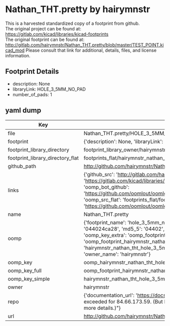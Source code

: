 # Nathan_THT.pretty by hairymnstr  
This is a harvested standardized copy of a footprint from github.  
The original project can be found at:  
https://gitlab.com/kicad/libraries/kicad-footprints  
The original footprint can be found at:
http://gitlab.com/hairymnstr/Nathan_THT.pretty/blob/master/TEST_POINT.kicad_mod
Please consult that link for additional, details, files, and license information.  
## Footprint Details
* description: None  
* libraryLink: HOLE_3_5MM_NO_PAD  
* number_of_pads: 1  
## yaml dump  
| Key | Value |  
| --- | --- |  
| file | Nathan_THT.pretty/HOLE_3_5MM_NO_PAD.kicad_mod |  
| footprint | {'description': None, 'libraryLink': 'HOLE_3_5MM_NO_PAD', 'number_of_pads': 1} |  
| footprint_library_directory | footprint_library_owner/hairymnstr_Nathan_THT.pretty |  
| footprint_library_directory_flat | footprints_flat/hairymnstr_nathan_tht_hole_3_5mm_no_pad/working |  
| github_path | http://github.com/hairymnstr/Nathan_THT.pretty/blob/master/HOLE_3_5MM_NO_PAD.kicad_mod |  
| links | {'github_src': 'http://gitlab.com/hairymnstr/Nathan_THT.pretty/blob/master/TEST_POINT.kicad_mod', 'github_src_repo': 'https://gitlab.com/kicad/libraries/kicad-footprints', 'oomp_bot': 'footprints/hairymnstr_nathan_tht_hole_3_5mm_no_pad/working', 'oomp_bot_github': 'https://github.com/oomlout/oomlout_oomp_footprint_bot/tree/main/footprints/hairymnstr_nathan_tht_hole_3_5mm_no_pad/working', 'oomp_src_flat': 'footprints_flat/footprints_flat/hairymnstr_nathan_tht_hole_3_5mm_no_pad/working', 'oomp_src_flat_github': 'https://github.com/oomlout/oomlout_oomp_footprint_src/tree/main/footprints_flat/hairymnstr_nathan_tht_hole_3_5mm_no_pad/working'} |  
| name | Nathan_THT.pretty |  
| oomp | {'footprint_name': 'hole_3_5mm_no_pad', 'library_name': 'nathan_tht', 'md5': '044024ca28e48c47c1f96205897e7250', 'md5_10': '044024ca28', 'md5_5': '04402', 'md5_6': '044024', 'oomp_key': 'oomp_hairymnstr_nathan_tht_hole_3_5mm_no_pad', 'oomp_key_extra': 'oomp_footprint_hairymnstr_nathan_tht_hole_3_5mm_no_pad', 'oomp_key_full': 'oomp_footprint_hairymnstr_nathan_tht_hole_3_5mm_no_pad_044024', 'oomp_key_simple': 'hairymnstr_nathan_tht_hole_3_5mm_no_pad', 'original_filename': 'Nathan_THT.pretty/HOLE_3_5MM_NO_PAD.kicad_mod', 'owner_name': 'hairymnstr'} |  
| oomp_key | oomp_hairymnstr_nathan_tht_hole_3_5mm_no_pad |  
| oomp_key_full | oomp_footprint_hairymnstr_nathan_tht_hole_3_5mm_no_pad |  
| oomp_key_simple | hairymnstr_nathan_tht_hole_3_5mm_no_pad |  
| owner | hairymnstr |  
| repo | {'documentation_url': 'https://docs.github.com/rest/overview/resources-in-the-rest-api#rate-limiting', 'message': "API rate limit exceeded for 84.66.173.59. (But here's the good news: Authenticated requests get a higher rate limit. Check out the documentation for more details.)"} |  
| url | http://github.com/hairymnstr/Nathan_THT.pretty |  

